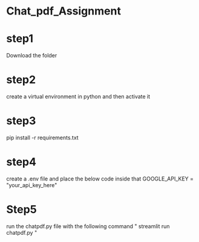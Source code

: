 # Chat_pdf_Assignment
# step1
Download the folder

# step2
create a virtual environment in python and then activate it

# step3
pip install -r requirements.txt

# step4
create a .env file and place the below code inside that </b>
GOOGLE_API_KEY = "your_api_key_here"

# Step5
run the chatpdf.py file with the following command 
" streamlit run chatpdf.py "

